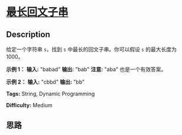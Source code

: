 # [最长回文子串][title]

## Description

给定一个字符串 `s`，找到 `s` 中最长的回文子串。你可以假设 `s` 的最大长度为 1000。

**示例 1：**
            **输入:** "babad"    **输出:** "bab"    **注意:** "aba" 也是一个有效答案。    

**示例 2：**
            **输入:** "cbbd"    **输出:** "bb"    


**Tags:** String, Dynamic Programming

**Difficulty:** Medium

## 思路

[title]: https://leetcode-cn.com/problems/longest-palindromic-substring
